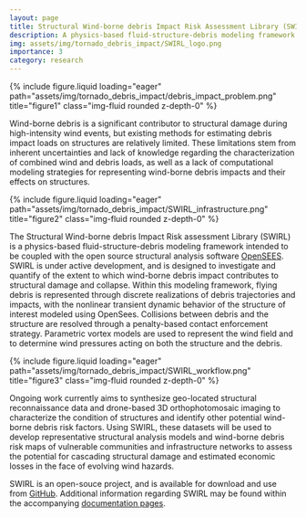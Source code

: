 ```yaml
---
layout: page
title: Structural Wind-borne debris Impact Risk Assessment Library (SWIRL)
description: A physics-based fluid-structure-debris modeling framework
img: assets/img/tornado_debris_impact/SWIRL_logo.png
importance: 3
category: research
---
```


<div class="row">
    <div class="col-sm mt-3 mt-md-0">
        {% include figure.liquid loading="eager" path="assets/img/tornado_debris_impact/debris_impact_problem.png" title="figure1" class="img-fluid rounded z-depth-0" %}
    </div>
</div>

Wind-borne debris is a significant contributor to structural damage during high-intensity wind events, but existing methods for estimating debris impact loads on structures are relatively limited. These limitations stem from inherent uncertainties and lack of knowledge regarding the characterization of combined wind and debris loads, as well as a lack of computational modeling strategies for representing wind-borne debris impacts and their effects on structures.

<div class="row">
    <div class="col-sm mt-3 mt-md-0">
        {% include figure.liquid loading="eager" path="assets/img/tornado_debris_impact/SWIRL_infrastructure.png" title="figure2" class="img-fluid rounded z-depth-0" %}
    </div>
</div>

The Structural Wind-borne debris Impact Risk assessment Library (SWIRL) is a physics-based fluid-structure-debris modeling framework intended to be coupled with the open source structural analysis software [OpenSEES](https://opensees.berkeley.edu). SWIRL is under active development, and is designed to investigate and quantify of the extent to which wind-borne debris impact contributes to structural damage and collapse. Within this modeling framework, flying debris is represented through discrete realizations of debris trajectories and impacts, with the nonlinear transient dynamic behavior of the structure of interest modeled using OpenSees. Collisions between debris and the structure are resolved through a penalty-based contact enforcement strategy. Parametric vortex models are used to represent the wind field and to determine wind pressures acting on both the structure and the debris.

<div class="row">
    <div class="col-sm mt-3 mt-md-0">
        {% include figure.liquid loading="eager" path="assets/img/tornado_debris_impact/SWIRL_workflow.png" title="figure3" class="img-fluid rounded z-depth-0" %}
    </div>
</div>

Ongoing work currently aims to synthesize geo-located structural reconnaissance data and drone-based 3D orthophotomosaic imaging to characterize the condition of structures and identify other potential wind-borne debris risk factors. Using SWIRL, these datasets will be used to develop representative structural analysis models and wind-borne debris risk maps of vulnerable communities and infrastructure networks to assess the potential for cascading structural damage and estimated economic losses in the face of evolving wind hazards.

SWIRL is an open-souce project, and is available for download and use from [GitHub](https://github.com/bdgiffin/SWIRL). Additional information regarding SWIRL may be found within the accompanying [documentation pages](https://bdgiffin.github.io/SWIRL/index.html).
